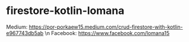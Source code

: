 # firestore-kotlin-lomana
Medium: https://por-porkaew15.medium.com/crud-firestore-with-kotlin-e967743db5ab \n
Facebook: https://www.facebook.com/lomana15
